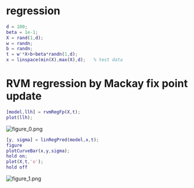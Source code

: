 # regression
```matlab
d = 100;
beta = 1e-1;
X = rand(1,d);
w = randn;
b = randn;
t = w'*X+b+beta*randn(1,d);
x = linspace(min(X),max(X),d);   % test data
```
# RVM regression by Mackay fix point update
```matlab
[model,llh] = rvmRegFp(X,t);
plot(llh);
```

![figure_0.png](C:/Users/minoue/github/PRMLT/demoWithResults/ch07/rvmRegFp_demo_images/figure_0.png)

```matlab
[y, sigma] = linRegPred(model,x,t);
figure
plotCurveBar(x,y,sigma);
hold on;
plot(X,t,'o');
hold off
```

![figure_1.png](C:/Users/minoue/github/PRMLT/demoWithResults/ch07/rvmRegFp_demo_images/figure_1.png)


